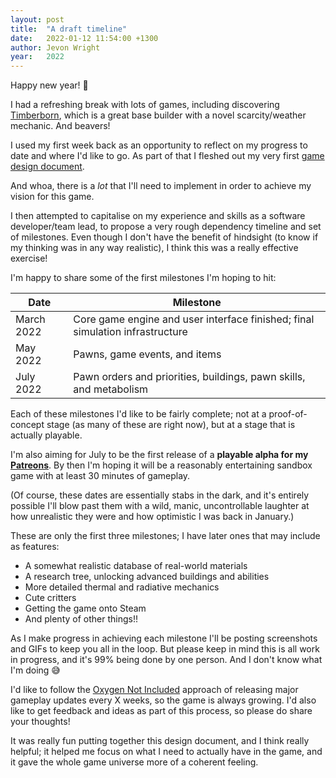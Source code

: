 ```yaml
---
layout: post
title:  "A draft timeline"
date:   2022-01-12 11:54:00 +1300
author: Jevon Wright
year:   2022
---
```


Happy new year! 🎉

I had a refreshing break with lots of games, including discovering [Timberborn](https://store.steampowered.com/app/1062090/Timberborn/),
which is a great base builder with a novel scarcity/weather mechanic. And beavers!

I used my first week back as an opportunity to reflect on my progress to date and where I'd like to go.
As part of that I fleshed out my very first [game design document](https://en.wikipedia.org/wiki/Game_design_document).

And whoa, there is a _lot_ that I'll need to implement in order to achieve my vision for this game.

I then attempted to capitalise on my experience and skills as a software developer/team lead, to propose a very rough
dependency timeline and set of milestones. Even though I don't have the benefit of hindsight (to know
if my thinking was in any way realistic), I think this was a really effective exercise!

I'm happy to share some of the first milestones I'm hoping to hit:

|Date|Milestone|
|----|---------|
|March 2022|Core game engine and user interface finished; final simulation infrastructure|
|May 2022|Pawns, game events, and items|
|July 2022|Pawn orders and priorities, buildings, pawn skills, and metabolism|

Each of these milestones I'd like to be fairly complete; not at a proof-of-concept stage (as many
of these are right now), but at a stage that is actually playable.

I'm also aiming for July to be the first release of a **playable alpha for my [Patreons](https://www.patreon.com/jevon)**.
By then I'm hoping it will be a reasonably entertaining sandbox game with at least 30 minutes of gameplay.

(Of course, these dates are essentially stabs in the dark, and it's entirely possible I'll blow past them with
a wild, manic, uncontrollable laughter at how unrealistic they were and how optimistic I was back in January.)

These are only the first three milestones; I have later ones that may include as features:

* A somewhat realistic database of real-world materials
* A research tree, unlocking advanced buildings and abilities
* More detailed thermal and radiative mechanics
* Cute critters
* Getting the game onto Steam
* And plenty of other things!!

As I make progress in achieving each milestone I'll be posting screenshots and GIFs to keep you all in the loop.
But please keep in mind this is all work in progress, and it's 99% being done by one person. And I don't know what I'm doing 😅

I'd like to follow the [Oxygen Not Included](https://forums.kleientertainment.com/game-updates/oni-alpha/)
approach of releasing major gameplay updates every X weeks, so the game is always
growing. I'd also like to get feedback and ideas as part of this process, so please do share your thoughts!

It was really fun putting together this design document, and I think really helpful; it helped me focus on what
I need to actually have in the game, and it gave the whole game universe more of a coherent feeling.
